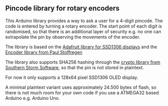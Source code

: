 ## Pincode library for rotary encoders

This Arduino library provides a way to ask a user for a 4-digit pincode. The code is entered by turning a rotary encoder. The start point of each digit is randomised, so that there is an additional layer of security e.g. no one can extrapolate the pin by observing the movements of the encoder.

The library is based on the [Adafruit library for SSD1306 displays](https://github.com/adafruit/Adafruit_SSD1306) and the [Encoder library from Paul Stoffregen](https://github.com/PaulStoffregen/Encoder)

The library also supports SHA256 hashing through the [crypto library from Southern Storm Software]( https://github.com/rweather/arduinolibs/tree/master/libraries/Crypto), so that the pin is not stored in plaintext.

For now it only supports a 128x64 pixel SSD1306 OLED display.

A minimal plaintext variant uses approximately 24.500 bytes of flash, so there is not much room for your own code if you use a ATMEGA32 based Arduino e.g. Arduino Uno.
